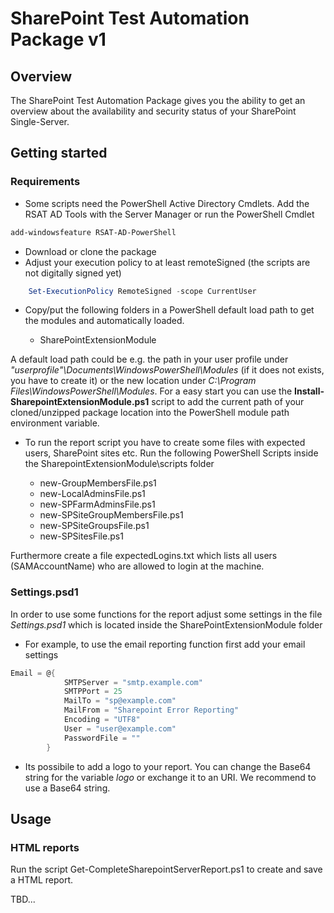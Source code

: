 # SharePoint Test Automation Package v1

## Overview ##
The SharePoint Test Automation Package gives you the ability to get an overview about the availability and security status of your SharePoint Single-Server. 


## Getting started ##

### Requirements ###
* Some scripts need the PowerShell Active Directory Cmdlets. Add the RSAT AD Tools with the Server Manager or run the PowerShell Cmdlet 

```powershell 
add-windowsfeature RSAT-AD-PowerShell
```

* Download or clone the package
* Adjust your execution policy to at least remoteSigned (the scripts are not digitally signed yet)

```powershell
	Set-ExecutionPolicy RemoteSigned -scope CurrentUser
```

* Copy/put the following folders in a PowerShell default load path to get the modules and automatically loaded.  

  * SharePointExtensionModule

A default load path could be e.g. the path in your user profile under *"userprofile"\Documents\WindowsPowerShell\Modules* (if it does not exists, you have to create it) or the new location under  *C:\Program Files\WindowsPowerShell\Modules*.
For a easy start you can use the **Install-SharepointExtensionModule.ps1** script to add the current path of your cloned/unzipped package location into the PowerShell module path environment variable.

* To run the report script you have to create some files with expected users, SharePoint sites etc. Run the following PowerShell Scripts inside the SharepointExtensionModule\scripts folder
  
  * new-GroupMembersFile.ps1
  * new-LocalAdminsFile.ps1
  * new-SPFarmAdminsFile.ps1
  * new-SPSiteGroupMembersFile.ps1
  * new-SPSiteGroupsFile.ps1
  * new-SPSitesFile.ps1
  
Furthermore create a file expectedLogins.txt which lists all users (SAMAccountName) who are allowed to login at the machine.

### Settings.psd1 ###
In order to use some functions for the  report adjust some settings in the file *Settings.psd1* which is located inside the SharePointExtensionModule folder

* For example, to use the email reporting function first add your email settings

```powershell
Email = @{
            SMTPServer = "smtp.example.com"
            SMTPPort = 25
            MailTo = "sp@example.com"
            MailFrom = "Sharepoint Error Reporting"
            Encoding = "UTF8"
            User = "user@example.com"
            PasswordFile = ""
        }
```

* Its possibile to add a logo to your report. You can change the Base64 string for the variable *logo* or exchange it to an URI. We recommend to use a Base64 string.


## Usage ##

### HTML reports ###
Run the script Get-CompleteSharepointServerReport.ps1 to create and save a HTML report.

TBD...


